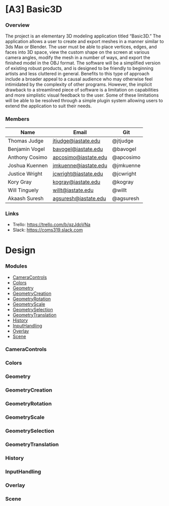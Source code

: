 
# [A3] Basic3D

### Overview
The project is an elementary 3D modeling application titled “Basic3D.” The application allows a user to create and export meshes in a manner similar to 3ds Max or Blender. The user must be able to place vertices, edges, and faces into 3D space, view the custom shape on the screen at various camera angles, modify the mesh in a number of ways, and export the finished model in the OBJ format. The software will be a simplified version of existing robust products, and is designed to be friendly to beginning artists and less cluttered in general. Benefits to this type of approach include a broader appeal to a causal audience who may otherwise feel intimidated by the complexity of other programs. However, the implicit drawback to a streamlined piece of software is a limitation on capabilities and more simplistic visual feedback to the user. Some of these limitations will be able to be resolved through a simple plugin system allowing users to extend the application to suit their needs.

### Members
 Name | Email | Git 
 --- | --- | --- 
 Thomas Judge | jtjudge@iastate.edu | @jtjudge
 Benjamin Vogel | bavogel@iastate.edu | @bavogel
 Anthony Cosimo | apcosimo@iastate.edu | @apcosimo
 Joshua Kuennen | jmkuenne@iastate.edu | @jmkuenne
 Justice Wright | jcwright@iastate.edu | @jcwright
 Kory Gray | kogray@iastate.edu | @kogray
 Will Tinguely | willt@iastate.edu | @willt
 Akaash Suresh | agsuresh@iastate.edu | @agsuresh
 
### Links
 * Trello: https://trello.com/b/qzJdoVNa
 * Slack: https://coms319.slack.com

# Design

### Modules
 * [CameraControls](###CameraControls)
 * [Colors](###Colors)
 * [Geometry](###Geometry)
 * [GeometryCreation](###GeometryCreation)
 * [GeometryRotation](###GeometryRotation)
 * [GeometryScale](###GeometryScale)
 * [GeometrySelection](###GeometrySelection)
 * [GeometryTranslation](###GeometryTranslation)
 * [History](###History)
 * [InputHandling](###InputHandling)
 * [Overlay](###Overlay)
 * [Scene](###Scene)

### CameraControls

### Colors

### Geometry

### GeometryCreation

### GeometryRotation

### GeometryScale

### GeometrySelection

### GeometryTranslation

### History

### InputHandling

### Overlay

### Scene